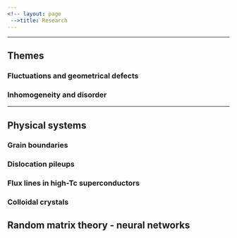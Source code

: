 ```yaml
---
<!-- layout: page
 -->title: Research
---
```

<!-- Emphasis, aka italics, with *asterisks* or _underscores_.

Strong emphasis, aka bold, with **asterisks** or __underscores__.

Combined emphasis with **asterisks and _underscores_**.

Strikethrough uses two tildes. ~~Scratch this.~~
 -->

---

## Themes 

### Fluctuations and geometrical defects 

### Inhomogeneity and disorder

---
## Physical systems 
### Grain boundaries
### Dislocation pileups
### Flux lines in high-Tc superconductors
### Colloidal crystals

## Random matrix theory - neural networks




<!-- **Renormalization group** -->



